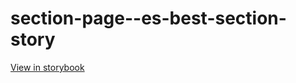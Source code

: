 # section-page--es-best-section-story

[View in storybook](https://raw.githack.com/Independent-Digital-News-and-Media-Ltd/standard-pwamp-sb/PR-506-sb/index.html?path=/story/section-page--es-best-section-story)
